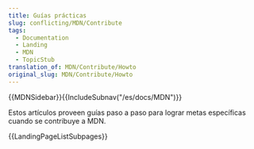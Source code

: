 ```yaml
---
title: Guías prácticas
slug: conflicting/MDN/Contribute
tags:
  - Documentation
  - Landing
  - MDN
  - TopicStub
translation_of: MDN/Contribute/Howto
original_slug: MDN/Contribute/Howto
---
```


{{MDNSidebar}}{{IncludeSubnav("/es/docs/MDN")}}

Estos artículos proveen guías paso a paso para lograr metas específicas cuando se contribuye a MDN.

{{LandingPageListSubpages}}
